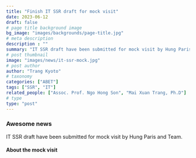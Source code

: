 ```yaml
---
title: "Finish IT SSR draft for mock visit"
date: 2023-06-12
draft: false
# page title background image
bg_image: "images/backgrounds/page-title.jpg"
# meta description
description : ""
summary: "IT SSR draft have been submitted for mock visit by Hung Paris and Team."
# post thumbnail
image: "images/news/it-ssr-mock.jpg"
# post author
author: "Trang Kyoto"
# taxonomy
categories: ["ABET"]
tags: ["SSR", "IT"]
related_people: ["Assoc. Prof. Ngo Hong Son", "Mai Xuan Trang, Ph.D"]
# type
type: "post"
---
```


### Awesome news

IT SSR draft have been submitted for mock visit by Hung Paris and Team.


#### About the mock visit